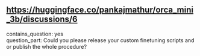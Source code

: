 ## https://huggingface.co/pankajmathur/orca_mini_3b/discussions/6

contains_question: yes  
question_part: Could you please release your custom finetuning scripts and or publish the whole procedure?